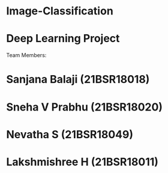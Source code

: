 # Image-Classification
# Deep Learning Project
Team Members:
# Sanjana Balaji (21BSR18018)
# Sneha V Prabhu (21BSR18020)
# Nevatha S (21BSR18049)
# Lakshmishree H (21BSR18011)
